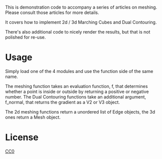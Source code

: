This is demonstration code to accompany a series of articles on meshing. Please consult those
articles for more details.

It covers how to implement 2d / 3d Marching Cubes and Dual Contouring. 

There's also additional code to nicely render the results, but that is not polished for re-use.
 
# Usage
 
Simply load one of the 4 modules and use the function side of the same name.

The meshing function takes an evaluation function, f, that determines whether a point is inside or outside
by returning a positive or negative number. The Dual Contouring functions take an additional argument, 
f_normal, that returns the gradient as a V2 or V3 object.

The 2d meshing functions return a unordered list of Edge objects, the 3d ones return a Mesh object.

# License

[CC0]([https://wiki.creativecommons.org/wiki/CC0)